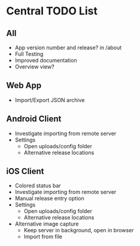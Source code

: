 # Central TODO List

## All
- App version number and release? in /about
- Full Testing
- Improved documentation
- Overview view?

## Web App
- Import/Export JSON archive

## Android Client
- Investigate importing from remote server
- Settings
  - Open uploads/config folder
  - Alternative release locations

## iOS Client
- Colored status bar
- Investigate importing from remote server
- Manual release entry option
- Settings
  - Open uploads/config folder
  - Alternative release locations
- Alternative image capture
  - Keep server in background, open in browser
  - Import from file